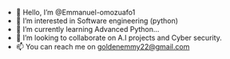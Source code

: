 - 👋 Hello, I’m @Emmanuel-omozuafo1
- 👀 I’m interested in Software engineering (python)
- 🌱 I’m currently learning Advanced Python...
- 💞️ I’m looking to collaborate on A.I projects and Cyber security.
- 📫 You can reach me on goldenemmy22@gmail.com

<!---
Emmanuel-omozuafo1/Emmanuel-omozuafo1 is a ✨ special ✨ repository because its `README.md` (this file) appears on your GitHub profile
